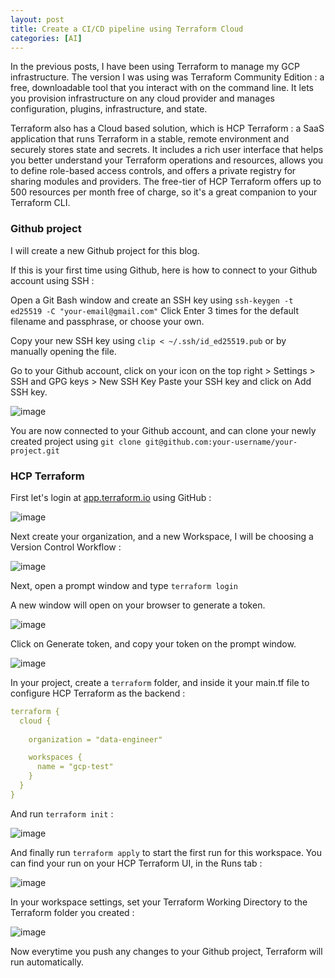 ```yaml
---
layout: post
title: Create a CI/CD pipeline using Terraform Cloud
categories: [AI]
---
```


In the previous posts, I have been using Terraform to manage my GCP infrastructure.
The version I was using was Terraform Community Edition : a free, downloadable tool that you interact with on the command line. 
It lets you provision infrastructure on any cloud provider and manages configuration, plugins, infrastructure, and state.

Terraform also has a Cloud based solution, which is HCP Terraform : a SaaS application that runs Terraform in a stable, remote environment and securely stores state and secrets. 
It includes a rich user interface that helps you better understand your Terraform operations and resources, allows you to define role-based access controls, and offers a private registry for sharing modules and providers.
The free-tier of HCP Terraform offers up to 500 resources per month free of charge, so it's a great companion to your Terraform CLI.   

### Github project 

I will create a new Github project for this blog.

If this is your first time using Github, here is how to connect to your Github account using SSH :

Open a Git Bash window and create an SSH key using ```ssh-keygen -t ed25519 -C "your-email@gmail.com"```
Click Enter 3 times for the default filename and passphrase, or choose your own.

Copy your new SSH key using ```clip < ~/.ssh/id_ed25519.pub``` or by manually opening the file.

Go to your Github account, click on your icon on the top right > Settings > SSH and GPG keys > New SSH Key
Paste your SSH key and click on Add SSH key.

![image](https://github.com/user-attachments/assets/bc11c4be-9826-43c3-90a9-f0aa0b510e07)

You are now connected to your Github account, and can clone your newly created project using ```git clone git@github.com:your-username/your-project.git```

### HCP Terraform 

First let's login at [app.terraform.io](https://app.terraform.io/) using GitHub :

![image](https://github.com/user-attachments/assets/6afc0ba7-4861-4716-80f9-ae7ed44077be)

Next create your organization, and a new Workspace, I will be choosing a Version Control Workflow :

![image](https://github.com/user-attachments/assets/f8be70f7-b319-4b16-b4ff-ed02baf9faaa)

Next, open a prompt window and type ```terraform login```

A new window will open on your browser to generate a token.

![image](https://github.com/user-attachments/assets/4004101f-7f18-4b2d-96f9-4784f8a12fcb)

Click on Generate token, and copy your token on the prompt window.

![image](https://github.com/user-attachments/assets/80f19402-fe9f-431f-825a-e2d6b6c0db43)

In your project, create a ```terraform``` folder, and inside it your main.tf file to configure HCP Terraform as the backend : 

```yaml
terraform { 
  cloud { 
    
    organization = "data-engineer" 

    workspaces { 
      name = "gcp-test" 
    } 
  } 
}
```

And run ```terraform init``` :

![image](https://github.com/user-attachments/assets/0be306ea-c2da-46f8-8dca-f17fce9e99c5)

And finally run ```terraform apply``` to start the first run for this workspace.
You can find your run on your HCP Terraform UI, in the Runs tab :

![image](https://github.com/user-attachments/assets/6bca87cf-d8d0-4e0d-98a8-902270950e40)

In your workspace settings, set your Terraform Working Directory to the Terraform folder you created :

![image](https://github.com/user-attachments/assets/eaee8a27-1ee0-40ee-ba79-e1a4eca75e27)

Now everytime you push any changes to your Github project, Terraform will run automatically.
